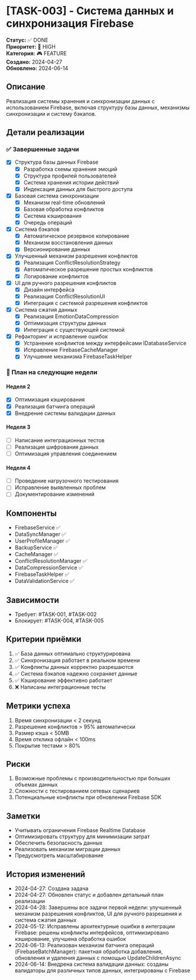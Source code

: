 # [TASK-003] - Система данных и синхронизация Firebase

**Статус:** ✅ DONE  
**Приоритет:** 🔴 HIGH  
**Категория:** 🎮 FEATURE  
**Создано:** 2024-04-27  
**Обновлено:** 2024-06-14  

## Описание
Реализация системы хранения и синхронизации данных с использованием Firebase, включая структуру базы данных, механизмы синхронизации и систему бэкапов.

## Детали реализации

### ✅ Завершенные задачи
- [x] Структура базы данных Firebase
  - [x] Разработка схемы хранения эмоций
  - [x] Структура профилей пользователей
  - [x] Система хранения истории действий
  - [x] Индексация данных для быстрого доступа
- [x] Базовая система синхронизации
  - [x] Механизм real-time обновлений
  - [x] Базовая обработка конфликтов
  - [x] Система кэширования
  - [x] Очередь операций
- [x] Система бэкапов
  - [x] Автоматическое резервное копирование
  - [x] Механизм восстановления данных
  - [x] Версионирование данных
- [x] Улучшенный механизм разрешения конфликтов
  - [x] Реализация ConflictResolutionStrategy
  - [x] Автоматическое разрешение простых конфликтов
  - [x] Логирование конфликтов
- [x] UI для ручного разрешения конфликтов
  - [x] Дизайн интерфейса
  - [x] Реализация ConflictResolutionUI
  - [x] Интеграция с системой разрешения конфликтов
- [x] Система сжатия данных
  - [x] Реализация EmotionDataCompression
  - [x] Оптимизация структуры данных
  - [x] Интеграция с существующей системой
- [x] Рефакторинг и исправление ошибок
  - [x] Устранение конфликтов между интерфейсами IDatabaseService
  - [x] Исправление FirebaseCacheManager
  - [x] Улучшение механизма FirebaseTaskHelper

### 📅 План на следующие недели
#### Неделя 2
- [x] Оптимизация кэширования
- [x] Реализация батчинга операций
- [x] Внедрение системы валидации данных

#### Неделя 3
- [ ] Написание интеграционных тестов
- [ ] Реализация шифрования данных
- [ ] Оптимизация управления соединением

#### Неделя 4
- [ ] Проведение нагрузочного тестирования
- [ ] Исправление выявленных проблем
- [ ] Документирование изменений

## Компоненты
- FirebaseService ✅
- DataSyncManager ✅
- UserProfileManager ✅
- BackupService ✅
- CacheManager ✅
- ConflictResolutionManager ✅
- DataCompressionService ✅
- FirebaseTaskHelper ✅
- DataValidationService ✅

## Зависимости
- Требует: #TASK-001, #TASK-002
- Блокирует: #TASK-004, #TASK-005

## Критерии приёмки
1. ✅ База данных оптимально структурирована
2. ✅ Синхронизация работает в реальном времени
3. ✅ Конфликты данных корректно разрешаются
4. ✅ Система бэкапов надежно сохраняет данные
5. ✅ Кэширование эффективно работает
6. ❌ Написаны интеграционные тесты

## Метрики успеха
1. Время синхронизации < 2 секунд
2. Разрешение конфликтов > 95% автоматически
3. Размер кэша < 50MB
4. Время отклика офлайн < 100ms
5. Покрытие тестами > 80%

## Риски
1. Возможные проблемы с производительностью при больших объемах данных
2. Сложности с тестированием сетевых сценариев
3. Потенциальные конфликты при обновлении Firebase SDK

## Заметки
- Учитывать ограничения Firebase Realtime Database
- Оптимизировать структуру для минимизации затрат
- Обеспечить безопасность данных
- Реализовать механизм миграции данных
- Предусмотреть масштабирование

## История изменений
- 2024-04-27: Создана задача
- 2024-04-27: Обновлен статус и добавлен детальный план реализации
- 2024-04-28: Завершены все задачи первой недели: улучшенный механизм разрешения конфликтов, UI для ручного разрешения и система сжатия данных
- 2024-05-12: Исправлены архитектурные ошибки в интеграции Firebase: решены конфликты интерфейсов, оптимизировано кэширование, улучшена обработка ошибок 
- 2024-06-13: Реализован механизм батчинга операций (FirebaseBatchManager): пакетная обработка добавления, обновления и удаления данных с помощью UpdateChildrenAsync
- 2024-06-14: Внедрена система валидации данных: созданы валидаторы для различных типов данных, интегрированы с Firebase 